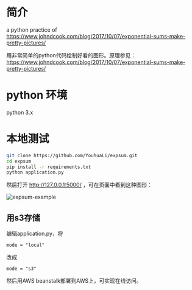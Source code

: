 # 简介
a python practice of https://www.johndcook.com/blog/2017/10/07/exponential-sums-make-pretty-pictures/

用非常简单的python代码绘制好看的图形。原理参见：https://www.johndcook.com/blog/2017/10/07/exponential-sums-make-pretty-pictures/

# python 环境
python 3.x

# 本地测试
```bash
git clone https://github.com/YouhuaLi/expsum.git
cd expsum
pip install -r requirements.txt
python application.py
```
然后打开 http://127.0.0.1:5000/ ，可在页面中看到这种图形：

![expsum-example](https://www.johndcook.com/expsum01.png)

## 用s3存储
编辑application.py，将
```
mode = "local"
```
改成
```
mode = "s3"
```
然后用AWS beanstalk部署到AWS上，可实现在线访问。
